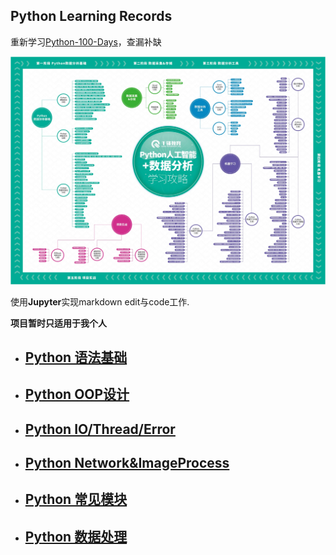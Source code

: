 ## Python Learning Records



重新学习[Python-100-Days](https://github.com/jackfrued/Python-100-Days)，查漏补缺

 ![Python数据分析](Python资料/学习地图/Python.jpg)

使用**Jupyter**实现markdown edit与code工作.

**项目暂时只适用于我个人**

* ## [Python 语法基础](./Python语法基础)

* ## [Python OOP设计](./Python面向对象设计)

* ## [Python IO/Thread/Error](./PythonIO-多线程-异常)

* ## [Python Network&ImageProcess](./Python网络编程与图像处理基础)

* ## [Python 常见模块](./Python常见模块)

* ## [Python 数据处理](./Python数据处理)